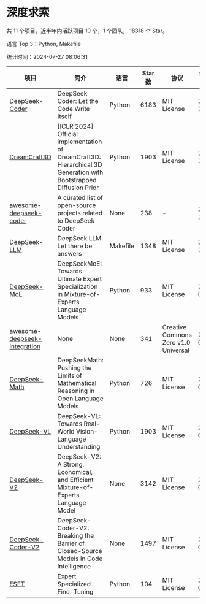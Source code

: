 # 深度求索

共 11 个项目，近半年内活跃项目 10 个，1 个团队， 18318 个 Star。

语言 Top 3：Python, Makefile

统计时间：2024-07-27 08:06:31

| 项目 | 简介 | 语言 | Star 数 | 协议 | 创建时间 | 最后更新时间 | 最后提交时间 |
| --- | --- | --- | --- | --- | --- | --- | --- |
| [DeepSeek-Coder](https://github.com/deepseek-ai/DeepSeek-Coder) | DeepSeek Coder: Let the Code Write Itself | Python | 6183 | MIT License | 2023-10-20 | 2024-07-27 | 2024-05-21 |
| [DreamCraft3D](https://github.com/deepseek-ai/DreamCraft3D) | [ICLR 2024] Official implementation of DreamCraft3D: Hierarchical 3D Generation with Bootstrapped Diffusion Prior | Python | 1903 | MIT License | 2023-10-23 | 2024-07-26 | 2024-06-09 |
| [awesome-deepseek-coder](https://github.com/deepseek-ai/awesome-deepseek-coder) | A curated list of open-source projects related to DeepSeek Coder | None | 238 | - | 2023-11-06 | 2024-07-26 | 2024-04-03 |
| [DeepSeek-LLM](https://github.com/deepseek-ai/DeepSeek-LLM) | DeepSeek LLM: Let there be answers | Makefile | 1348 | MIT License | 2023-11-29 | 2024-07-23 | 2024-02-04 |
| [DeepSeek-MoE](https://github.com/deepseek-ai/DeepSeek-MoE) | DeepSeekMoE: Towards Ultimate Expert Specialization in Mixture-of-Experts Language Models | Python | 933 | MIT License | 2024-01-02 | 2024-07-27 | 2024-01-16 |
| [awesome-deepseek-integration](https://github.com/deepseek-ai/awesome-deepseek-integration) | None | None | 341 | Creative Commons Zero v1.0 Universal | 2024-01-11 | 2024-07-27 | 2024-07-16 |
| [DeepSeek-Math](https://github.com/deepseek-ai/DeepSeek-Math) | DeepSeekMath: Pushing the Limits of Mathematical Reasoning in Open Language Models | Python | 726 | MIT License | 2024-02-05 | 2024-07-26 | 2024-04-15 |
| [DeepSeek-VL](https://github.com/deepseek-ai/DeepSeek-VL) | DeepSeek-VL: Towards Real-World Vision-Language Understanding | Python | 1903 | MIT License | 2024-03-07 | 2024-07-27 | 2024-04-24 |
| [DeepSeek-V2](https://github.com/deepseek-ai/DeepSeek-V2) | DeepSeek-V2: A Strong, Economical, and Efficient Mixture-of-Experts Language Model | None | 3142 | MIT License | 2024-04-22 | 2024-07-27 | 2024-06-26 |
| [DeepSeek-Coder-V2](https://github.com/deepseek-ai/DeepSeek-Coder-V2) | DeepSeek-Coder-V2: Breaking the Barrier of Closed-Source Models in Code Intelligence | None | 1497 | MIT License | 2024-06-14 | 2024-07-27 | 2024-07-03 |
| [ESFT](https://github.com/deepseek-ai/ESFT) | Expert Specialized Fine-Tuning | Python | 104 | MIT License | 2024-07-04 | 2024-07-26 | 2024-07-11 |
